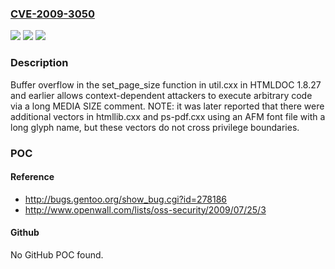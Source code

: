 ### [CVE-2009-3050](https://cve.mitre.org/cgi-bin/cvename.cgi?name=CVE-2009-3050)
![](https://img.shields.io/static/v1?label=Product&message=n%2Fa&color=blue)
![](https://img.shields.io/static/v1?label=Version&message=n%2Fa&color=blue)
![](https://img.shields.io/static/v1?label=Vulnerability&message=n%2Fa&color=brighgreen)

### Description

Buffer overflow in the set_page_size function in util.cxx in HTMLDOC 1.8.27 and earlier allows context-dependent attackers to execute arbitrary code via a long MEDIA SIZE comment.  NOTE: it was later reported that there were additional vectors in htmllib.cxx and ps-pdf.cxx using an AFM font file with a long glyph name, but these vectors do not cross privilege boundaries.

### POC

#### Reference
- http://bugs.gentoo.org/show_bug.cgi?id=278186
- http://www.openwall.com/lists/oss-security/2009/07/25/3

#### Github
No GitHub POC found.

